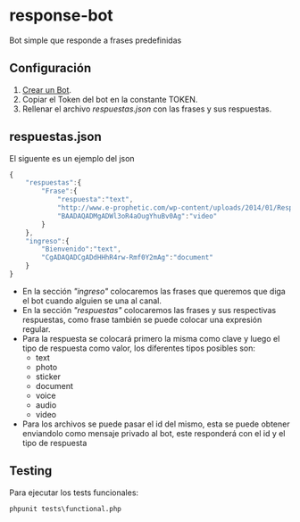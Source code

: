 # response-bot
Bot simple que responde a frases predefinidas

## Configuración
1. [Crear un Bot](https://core.telegram.org/bots#3-how-do-i-create-a-bot).
1. Copiar el Token del bot en la constante TOKEN.
1. Rellenar el archivo *respuestas.json* con las frases y sus respuestas.

## respuestas.json
El siguente es un ejemplo del json

```javascript
{
    "respuestas":{
        "Frase":{
            "respuesta":"text",
            "http://www.e-prophetic.com/wp-content/uploads/2014/01/Response.jpg":"photo",
            "BAADAQADMgADWl3oR4aOugYhuBv0Ag":"video"
        }
    },
    "ingreso":{
        "Bienvenido":"text",
        "CgADAQADCgADdHHhR4rw-Rmf0Y2mAg":"document"
    }
}
```

* En la sección *"ingreso"* colocaremos las frases que queremos que diga el bot cuando alguien se una al canal.
* En la sección *"respuestas"* colocaremos las frases y sus respectivas respuestas, como frase también se puede colocar una expresión regular.
* Para la respuesta se colocará primero la misma como clave y luego el tipo de respuesta como valor, los diferentes tipos posibles son:
  * text
  * photo
  * sticker
  * document
  * voice
  * audio
  * video
* Para los archivos se puede pasar el id del mismo, esta se puede obtener enviandolo como mensaje privado al bot, este responderá con el id y el tipo de respuesta

## Testing
Para ejecutar los tests funcionales:
```
phpunit tests\functional.php
```
